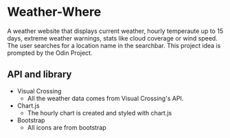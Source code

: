 # Weather-Where
A weather website that displays current weather, hourly temperaute up to 15 days, extreme weather warnings, stats like cloud coverage or wind speed. The user searches for a location name in the searchbar. This project idea is prompted by the Odin Project.

## API and library
* Visual Crossing
  * All the weather data comes from Visual Crossing's API. 
* Chart.js
  * The hourly chart is created and styled with chart.js
* Bootstrap
  * All icons are from bootstrap
